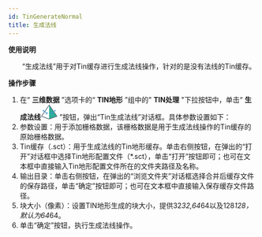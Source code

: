 ```yaml
---
id: TinGenerateNormal
title: 生成法线
---
```

**使用说明**

　　“生成法线”用于对Tin缓存进行生成法线操作，针对的是没有法线的Tin缓存。

**操作步骤**

1. 在“ **三维数据** ”选项卡的“ **TIN地形** ”组中的" **TIN处理** "下拉按钮中，单击“ **生成法线**![](../img/TinGenerateNormal.png) ”按钮，弹出“Tin生成法线”对话框。具体参数设置如下：
2. 参数设置：用于添加栅格数据，该栅格数据是用于生成法线操作的Tin缓存的原始栅格数据。
3. Tin缓存（.sct）：用于生成法线的Tin地形缓存。单击右侧按钮，在弹出的“打开”对话框中选择Tin地形配置文件（*.sct），单击“打开”按钮即可；也可在文本框中直接输入Tin地形配置文件所在的文件夹路径及名称。
4. 输出目录：单击右侧按钮，在弹出的“浏览文件夹”对话框选择合并后缓存文件的保存路径，单击“确定”按钮即可；也可在文本框中直接输入保存缓存文件路径。
5. 块大小（像素）：设置TIN地形生成的块大小，提供32*32,64*64以及128*128，默认为64*64。
6. 单击“确定”按钮，执行生成法线操作。

 

